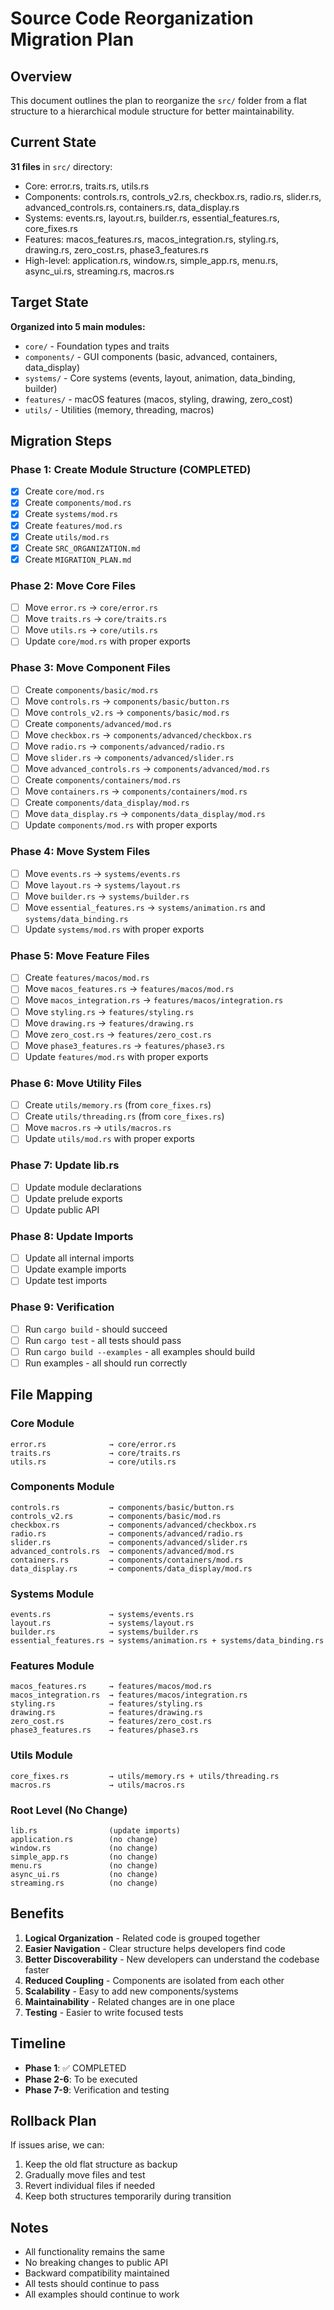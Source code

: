 # Source Code Reorganization Migration Plan

## Overview

This document outlines the plan to reorganize the `src/` folder from a flat structure to a hierarchical module structure for better maintainability.

## Current State

**31 files** in `src/` directory:
- Core: error.rs, traits.rs, utils.rs
- Components: controls.rs, controls_v2.rs, checkbox.rs, radio.rs, slider.rs, advanced_controls.rs, containers.rs, data_display.rs
- Systems: events.rs, layout.rs, builder.rs, essential_features.rs, core_fixes.rs
- Features: macos_features.rs, macos_integration.rs, styling.rs, drawing.rs, zero_cost.rs, phase3_features.rs
- High-level: application.rs, window.rs, simple_app.rs, menu.rs, async_ui.rs, streaming.rs, macros.rs

## Target State

**Organized into 5 main modules:**
- `core/` - Foundation types and traits
- `components/` - GUI components (basic, advanced, containers, data_display)
- `systems/` - Core systems (events, layout, animation, data_binding, builder)
- `features/` - macOS features (macos, styling, drawing, zero_cost)
- `utils/` - Utilities (memory, threading, macros)

## Migration Steps

### Phase 1: Create Module Structure (COMPLETED)
- [x] Create `core/mod.rs`
- [x] Create `components/mod.rs`
- [x] Create `systems/mod.rs`
- [x] Create `features/mod.rs`
- [x] Create `utils/mod.rs`
- [x] Create `SRC_ORGANIZATION.md`
- [x] Create `MIGRATION_PLAN.md`

### Phase 2: Move Core Files
- [ ] Move `error.rs` → `core/error.rs`
- [ ] Move `traits.rs` → `core/traits.rs`
- [ ] Move `utils.rs` → `core/utils.rs`
- [ ] Update `core/mod.rs` with proper exports

### Phase 3: Move Component Files
- [ ] Create `components/basic/mod.rs`
- [ ] Move `controls.rs` → `components/basic/button.rs`
- [ ] Move `controls_v2.rs` → `components/basic/mod.rs`
- [ ] Create `components/advanced/mod.rs`
- [ ] Move `checkbox.rs` → `components/advanced/checkbox.rs`
- [ ] Move `radio.rs` → `components/advanced/radio.rs`
- [ ] Move `slider.rs` → `components/advanced/slider.rs`
- [ ] Move `advanced_controls.rs` → `components/advanced/mod.rs`
- [ ] Create `components/containers/mod.rs`
- [ ] Move `containers.rs` → `components/containers/mod.rs`
- [ ] Create `components/data_display/mod.rs`
- [ ] Move `data_display.rs` → `components/data_display/mod.rs`
- [ ] Update `components/mod.rs` with proper exports

### Phase 4: Move System Files
- [ ] Move `events.rs` → `systems/events.rs`
- [ ] Move `layout.rs` → `systems/layout.rs`
- [ ] Move `builder.rs` → `systems/builder.rs`
- [ ] Move `essential_features.rs` → `systems/animation.rs` and `systems/data_binding.rs`
- [ ] Update `systems/mod.rs` with proper exports

### Phase 5: Move Feature Files
- [ ] Create `features/macos/mod.rs`
- [ ] Move `macos_features.rs` → `features/macos/mod.rs`
- [ ] Move `macos_integration.rs` → `features/macos/integration.rs`
- [ ] Move `styling.rs` → `features/styling.rs`
- [ ] Move `drawing.rs` → `features/drawing.rs`
- [ ] Move `zero_cost.rs` → `features/zero_cost.rs`
- [ ] Move `phase3_features.rs` → `features/phase3.rs`
- [ ] Update `features/mod.rs` with proper exports

### Phase 6: Move Utility Files
- [ ] Create `utils/memory.rs` (from `core_fixes.rs`)
- [ ] Create `utils/threading.rs` (from `core_fixes.rs`)
- [ ] Move `macros.rs` → `utils/macros.rs`
- [ ] Update `utils/mod.rs` with proper exports

### Phase 7: Update lib.rs
- [ ] Update module declarations
- [ ] Update prelude exports
- [ ] Update public API

### Phase 8: Update Imports
- [ ] Update all internal imports
- [ ] Update example imports
- [ ] Update test imports

### Phase 9: Verification
- [ ] Run `cargo build` - should succeed
- [ ] Run `cargo test` - all tests should pass
- [ ] Run `cargo build --examples` - all examples should build
- [ ] Run examples - all should run correctly

## File Mapping

### Core Module
```
error.rs              → core/error.rs
traits.rs             → core/traits.rs
utils.rs              → core/utils.rs
```

### Components Module
```
controls.rs           → components/basic/button.rs
controls_v2.rs        → components/basic/mod.rs
checkbox.rs           → components/advanced/checkbox.rs
radio.rs              → components/advanced/radio.rs
slider.rs             → components/advanced/slider.rs
advanced_controls.rs  → components/advanced/mod.rs
containers.rs         → components/containers/mod.rs
data_display.rs       → components/data_display/mod.rs
```

### Systems Module
```
events.rs             → systems/events.rs
layout.rs             → systems/layout.rs
builder.rs            → systems/builder.rs
essential_features.rs → systems/animation.rs + systems/data_binding.rs
```

### Features Module
```
macos_features.rs     → features/macos/mod.rs
macos_integration.rs  → features/macos/integration.rs
styling.rs            → features/styling.rs
drawing.rs            → features/drawing.rs
zero_cost.rs          → features/zero_cost.rs
phase3_features.rs    → features/phase3.rs
```

### Utils Module
```
core_fixes.rs         → utils/memory.rs + utils/threading.rs
macros.rs             → utils/macros.rs
```

### Root Level (No Change)
```
lib.rs                (update imports)
application.rs        (no change)
window.rs             (no change)
simple_app.rs         (no change)
menu.rs               (no change)
async_ui.rs           (no change)
streaming.rs          (no change)
```

## Benefits

1. **Logical Organization** - Related code is grouped together
2. **Easier Navigation** - Clear structure helps developers find code
3. **Better Discoverability** - New developers can understand the codebase faster
4. **Reduced Coupling** - Components are isolated from each other
5. **Scalability** - Easy to add new components/systems
6. **Maintainability** - Related changes are in one place
7. **Testing** - Easier to write focused tests

## Timeline

- **Phase 1**: ✅ COMPLETED
- **Phase 2-6**: To be executed
- **Phase 7-9**: Verification and testing

## Rollback Plan

If issues arise, we can:
1. Keep the old flat structure as backup
2. Gradually move files and test
3. Revert individual files if needed
4. Keep both structures temporarily during transition

## Notes

- All functionality remains the same
- No breaking changes to public API
- Backward compatibility maintained
- All tests should continue to pass
- All examples should continue to work

